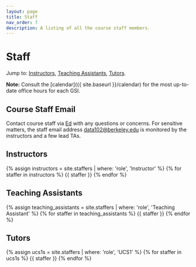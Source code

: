 ```yaml
---
layout: page
title: Staff
nav_order: 7
description: A listing of all the course staff members.
---
```


# Staff

Jump to: [Instructors](#inst), [Teaching Assistants](#tas), [Tutors](#tutors).

**Note:** Consult the [calendar]({{ site.baseurl }}/calendar) for the most up-to-date office hours for each GSI.

## Course Staff Email
Contact course staff via [Ed](https://edstem.org/us/courses/42657) with any questions or concerns. For sensitive matters, the staff email address [data102@berkeley.edu](mailto:data102@berkeley.edu) is monitored by the instructors and a few lead TAs.

<a name = 'inst'></a>

## Instructors

<div class="role">
  {% assign instructors = site.staffers | where: 'role', 'Instructor' %}
  {% for staffer in instructors %}
  {{ staffer }}
  {% endfor %}
</div>

<a name = 'tas'></a>

## Teaching Assistants

<div class="role">
  {% assign teaching_assistants = site.staffers | where: 'role', 'Teaching Assistant' %}
  {% for staffer in teaching_assistants %}
  {{ staffer }}
  {% endfor %}
</div>

<!---
<a name = 'tutors'></a>

## Tutors

<div class="role">
  {% assign readers = site.staffers | where: 'role', 'Tutor' %}
  {% for staffer in readers %}
  {{ staffer }}
  {% endfor %}
</div>

-->


<a name = 'tutors'></a>

## Tutors

<div class="role">
  {% assign ucs1s = site.staffers | where: 'role', 'UCS1' %}
  {% for staffer in ucs1s %}
    {{ staffer }}
  {% endfor %}
</div>